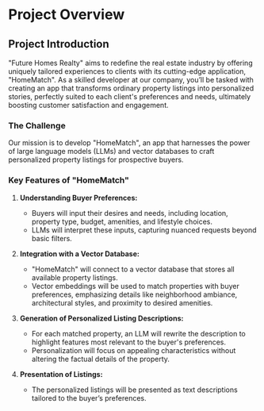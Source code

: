 # Project Overview
## Project Introduction

"Future Homes Realty" aims to redefine the real estate industry by offering uniquely tailored experiences to clients with its cutting-edge application, "HomeMatch". As a skilled developer at our company, you’ll be tasked with creating an app that transforms ordinary property listings into personalized stories, perfectly suited to each client's preferences and needs, ultimately boosting customer satisfaction and engagement.

### The Challenge

Our mission is to develop "HomeMatch", an app that harnesses the power of large language models (LLMs) and vector databases to craft personalized property listings for prospective buyers.

### Key Features of "HomeMatch"

1. **Understanding Buyer Preferences:**
   - Buyers will input their desires and needs, including location, property type, budget, amenities, and lifestyle choices.
   - LLMs will interpret these inputs, capturing nuanced requests beyond basic filters.

2. **Integration with a Vector Database:**
   - "HomeMatch" will connect to a vector database that stores all available property listings.
   - Vector embeddings will be used to match properties with buyer preferences, emphasizing details like neighborhood ambiance, architectural styles, and proximity to desired amenities.

3. **Generation of Personalized Listing Descriptions:**
   - For each matched property, an LLM will rewrite the description to highlight features most relevant to the buyer's preferences.
   - Personalization will focus on appealing characteristics without altering the factual details of the property.

4. **Presentation of Listings:**
   - The personalized listings will be presented as text descriptions tailored to the buyer’s preferences.

